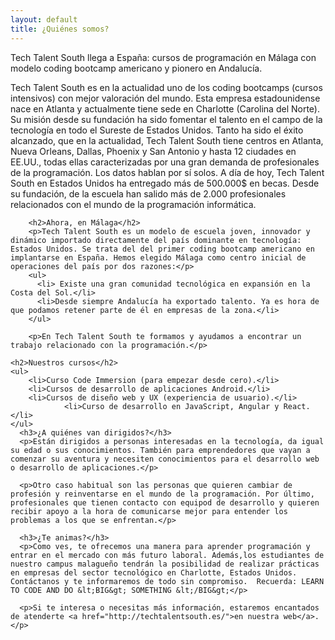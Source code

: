 ```yaml
---
layout: default
title: ¿Quiénes somos?
---
```


<div class="post">
	<p class="intro">Tech Talent South llega a España: cursos de programación en Málaga con modelo coding bootcamp americano y pionero en Andalucía.</p>
        <p>Tech Talent South es en la actualidad uno de los coding bootcamps (cursos intensivos) con mejor valoración del mundo. Esta empresa estadounidense nace en Atlanta y actualmente tiene sede en Charlotte (Carolina del Norte). Su misión desde su fundación ha sido fomentar el talento en el campo de la tecnología en todo el Sureste de Estados Unidos. Tanto ha sido el éxito alcanzado, que en la actualidad, Tech Talent South tiene centros en Atlanta, Nueva Orleans, Dallas, Phoenix y San Antonio y hasta 12 ciudades en EE.UU., todas ellas caracterizadas por una gran demanda de profesionales de la programación. Los datos hablan por sí solos. A día de hoy, Tech Talent South en Estados Unidos ha entregado más de 500.000$ en becas. Desde su fundación, de la escuela han salido más de 2.000 profesionales relacionados con el mundo de la programación informática.</p>

        <h2>Ahora, en Málaga</h2>
        <p>Tech Talent South es un modelo de escuela joven, innovador y dinámico importado directamente del país dominante en tecnología: Estados Unidos. Se trata del del primer coding bootcamp americano en implantarse en España. Hemos elegido Málaga como centro inicial de operaciones del país por dos razones:</p>
        <ul>
          <li> Existe una gran comunidad tecnológica en expansión en la Costa del Sol.</li>
          <li>Desde siempre Andalucía ha exportado talento. Ya es hora de que podamos retener parte de él en empresas de la zona.</li>
        </ul>

        <p>En Tech Talent South te formamos y ayudamos a encontrar un trabajo relacionado con la programación.</p>

	<h2>Nuestros cursos</h2>
	<ul>
		<li>Curso Code Immersion (para empezar desde cero).</li>
  		<li>Cursos de desarrollo de aplicaciones Android.</li>
  		<li>Cursos de diseño web y UX (experiencia de usuario).</li>
                <li>Curso de desarrollo en JavaScript, Angular y React.</li>
  	</ul>
      <h3>¿A quiénes van dirigidos?</h3>
      <p>Están dirigidos a personas interesadas en la tecnología, da igual su edad o sus conocimientos. También para emprendedores que vayan a comenzar su aventura y necesiten conocimientos para el desarrollo web o desarrollo de aplicaciones.</p>

      <p>Otro caso habitual son las personas que quieren cambiar de profesión y reinventarse en el mundo de la programación. Por último, profesionales que tienen contacto con equipod de desarrollo y quieren recibir apoyo a la hora de comunicarse mejor para entender los problemas a los que se enfrentan.</p>

      <h3>¿Te animas?</h3>
      <p>Como ves, te ofrecemos una manera para aprender programación y entrar en el mercado con más futuro laboral. Además,los estudiantes de nuestro campus malagueño tendrán la posibilidad de realizar prácticas en empresas del sector tecnológico en Charlotte, Estados Unidos. Contáctanos y te informaremos de todo sin compromiso.  Recuerda: LEARN TO CODE AND DO &lt;BIG&gt; SOMETHING &lt;/BIG&gt;</p>

      <p>Si te interesa o necesitas más información, estaremos encantados de atenderte <a href="http://techtalentsouth.es/">en nuestra web</a>.</p>
</div>
